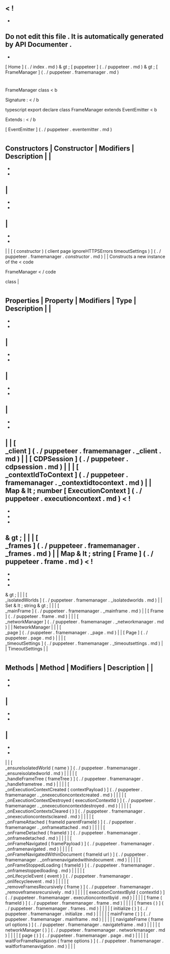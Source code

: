 <
!
-
-
Do
not
edit
this
file
.
It
is
automatically
generated
by
API
Documenter
.
-
-
>
[
Home
]
(
.
/
index
.
md
)
&
gt
;
[
puppeteer
]
(
.
/
puppeteer
.
md
)
&
gt
;
[
FrameManager
]
(
.
/
puppeteer
.
framemanager
.
md
)
#
#
FrameManager
class
<
b
>
Signature
:
<
/
b
>
typescript
export
declare
class
FrameManager
extends
EventEmitter
<
b
>
Extends
:
<
/
b
>
[
EventEmitter
]
(
.
/
puppeteer
.
eventemitter
.
md
)
#
#
Constructors
|
Constructor
|
Modifiers
|
Description
|
|
-
-
-
|
-
-
-
|
-
-
-
|
|
[
(
constructor
)
(
client
page
ignoreHTTPSErrors
timeoutSettings
)
]
(
.
/
puppeteer
.
framemanager
.
_constructor_
.
md
)
|
|
Constructs
a
new
instance
of
the
<
code
>
FrameManager
<
/
code
>
class
|
#
#
Properties
|
Property
|
Modifiers
|
Type
|
Description
|
|
-
-
-
|
-
-
-
|
-
-
-
|
-
-
-
|
|
[
\
_client
]
(
.
/
puppeteer
.
framemanager
.
_client
.
md
)
|
|
[
CDPSession
]
(
.
/
puppeteer
.
cdpsession
.
md
)
|
|
|
[
\
_contextIdToContext
]
(
.
/
puppeteer
.
framemanager
.
_contextidtocontext
.
md
)
|
|
Map
&
lt
;
number
[
ExecutionContext
]
(
.
/
puppeteer
.
executioncontext
.
md
)
<
!
-
-
-
-
>
&
gt
;
|
|
|
[
\
_frames
]
(
.
/
puppeteer
.
framemanager
.
_frames
.
md
)
|
|
Map
&
lt
;
string
[
Frame
]
(
.
/
puppeteer
.
frame
.
md
)
<
!
-
-
-
-
>
&
gt
;
|
|
|
[
\
_isolatedWorlds
]
(
.
/
puppeteer
.
framemanager
.
_isolatedworlds
.
md
)
|
|
Set
&
lt
;
string
&
gt
;
|
|
|
[
\
_mainFrame
]
(
.
/
puppeteer
.
framemanager
.
_mainframe
.
md
)
|
|
[
Frame
]
(
.
/
puppeteer
.
frame
.
md
)
|
|
|
[
\
_networkManager
]
(
.
/
puppeteer
.
framemanager
.
_networkmanager
.
md
)
|
|
NetworkManager
|
|
|
[
\
_page
]
(
.
/
puppeteer
.
framemanager
.
_page
.
md
)
|
|
[
Page
]
(
.
/
puppeteer
.
page
.
md
)
|
|
|
[
\
_timeoutSettings
]
(
.
/
puppeteer
.
framemanager
.
_timeoutsettings
.
md
)
|
|
TimeoutSettings
|
|
#
#
Methods
|
Method
|
Modifiers
|
Description
|
|
-
-
-
|
-
-
-
|
-
-
-
|
|
[
\
_ensureIsolatedWorld
(
name
)
]
(
.
/
puppeteer
.
framemanager
.
_ensureisolatedworld
.
md
)
|
|
|
|
[
\
_handleFrameTree
(
frameTree
)
]
(
.
/
puppeteer
.
framemanager
.
_handleframetree
.
md
)
|
|
|
|
[
\
_onExecutionContextCreated
(
contextPayload
)
]
(
.
/
puppeteer
.
framemanager
.
_onexecutioncontextcreated
.
md
)
|
|
|
|
[
\
_onExecutionContextDestroyed
(
executionContextId
)
]
(
.
/
puppeteer
.
framemanager
.
_onexecutioncontextdestroyed
.
md
)
|
|
|
|
[
\
_onExecutionContextsCleared
(
)
]
(
.
/
puppeteer
.
framemanager
.
_onexecutioncontextscleared
.
md
)
|
|
|
|
[
\
_onFrameAttached
(
frameId
parentFrameId
)
]
(
.
/
puppeteer
.
framemanager
.
_onframeattached
.
md
)
|
|
|
|
[
\
_onFrameDetached
(
frameId
)
]
(
.
/
puppeteer
.
framemanager
.
_onframedetached
.
md
)
|
|
|
|
[
\
_onFrameNavigated
(
framePayload
)
]
(
.
/
puppeteer
.
framemanager
.
_onframenavigated
.
md
)
|
|
|
|
[
\
_onFrameNavigatedWithinDocument
(
frameId
url
)
]
(
.
/
puppeteer
.
framemanager
.
_onframenavigatedwithindocument
.
md
)
|
|
|
|
[
\
_onFrameStoppedLoading
(
frameId
)
]
(
.
/
puppeteer
.
framemanager
.
_onframestoppedloading
.
md
)
|
|
|
|
[
\
_onLifecycleEvent
(
event
)
]
(
.
/
puppeteer
.
framemanager
.
_onlifecycleevent
.
md
)
|
|
|
|
[
\
_removeFramesRecursively
(
frame
)
]
(
.
/
puppeteer
.
framemanager
.
_removeframesrecursively
.
md
)
|
|
|
|
[
executionContextById
(
contextId
)
]
(
.
/
puppeteer
.
framemanager
.
executioncontextbyid
.
md
)
|
|
|
|
[
frame
(
frameId
)
]
(
.
/
puppeteer
.
framemanager
.
frame
.
md
)
|
|
|
|
[
frames
(
)
]
(
.
/
puppeteer
.
framemanager
.
frames
.
md
)
|
|
|
|
[
initialize
(
)
]
(
.
/
puppeteer
.
framemanager
.
initialize
.
md
)
|
|
|
|
[
mainFrame
(
)
]
(
.
/
puppeteer
.
framemanager
.
mainframe
.
md
)
|
|
|
|
[
navigateFrame
(
frame
url
options
)
]
(
.
/
puppeteer
.
framemanager
.
navigateframe
.
md
)
|
|
|
|
[
networkManager
(
)
]
(
.
/
puppeteer
.
framemanager
.
networkmanager
.
md
)
|
|
|
|
[
page
(
)
]
(
.
/
puppeteer
.
framemanager
.
page
.
md
)
|
|
|
|
[
waitForFrameNavigation
(
frame
options
)
]
(
.
/
puppeteer
.
framemanager
.
waitforframenavigation
.
md
)
|
|
|
